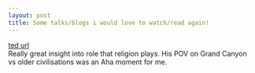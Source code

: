 ```yaml
---
layout: post
title: Some talks/blogs i would love to watch/read again!
---
```


<div class="posts">
    <article class="post">
      <a href="https://www.ted.com/talks/jonathan_haidt_the_moral_roots_of_liberals_and_conservatives">ted url</a>
      <div class="entry">
        Really great insight into role that religion plays.
        His POV on Grand Canyon vs older civilisations was an Aha moment for me.
      </div>
    </article>
</div>